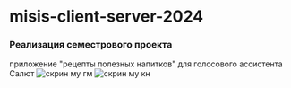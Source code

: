 # misis-client-server-2024
### Реализация семестрового проекта
приложение "рецепты полезных напитков" для голосового ассистента Салют
![скрин му гм](https://github.com/ushakova23/misis-client-server-2024/assets/113995972/5d782a8b-718c-4061-8282-13f446cc6451)
![скрин му кн](https://github.com/ushakova23/misis-client-server-2024/assets/113995972/9f8b3bb6-40bc-462c-af84-30eb7de72af3)

